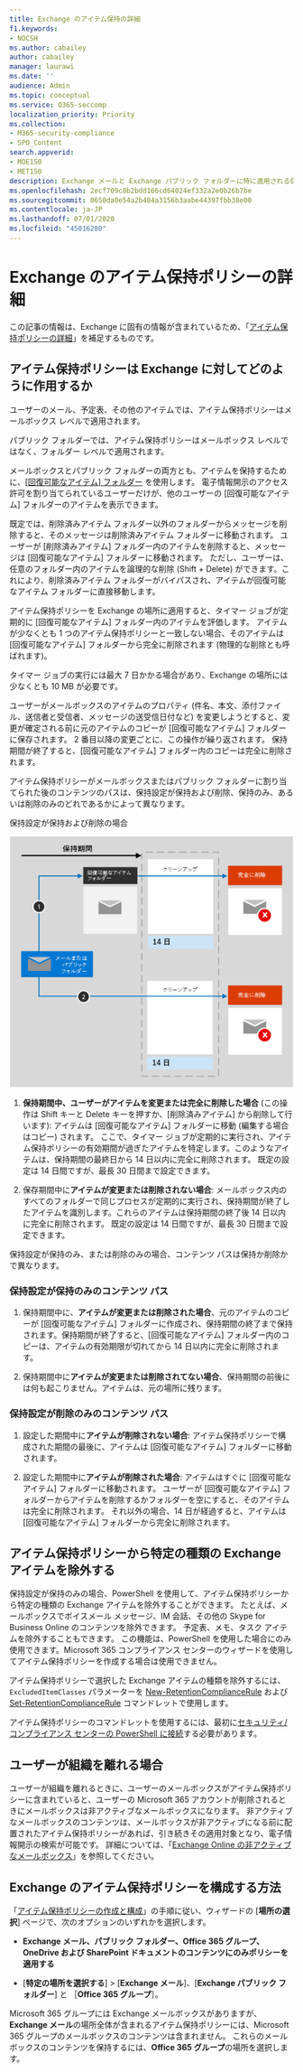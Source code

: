 ```yaml
---
title: Exchange のアイテム保持の詳細
f1.keywords:
- NOCSH
ms.author: cabailey
author: cabailey
manager: laurawi
ms.date: ''
audience: Admin
ms.topic: conceptual
ms.service: O365-seccomp
localization_priority: Priority
ms.collection:
- M365-security-compliance
- SPO_Content
search.appverid:
- MOE150
- MET150
description: Exchange メールと Exchange パブリック フォルダーに特に適用される保持動作について説明します。
ms.openlocfilehash: 2ecf709c8b2bdd166cd64024ef332a2e0b26b7be
ms.sourcegitcommit: 0650da0e54a2b484a3156b3aabe44397fbb38e00
ms.contentlocale: ja-JP
ms.lasthandoff: 07/01/2020
ms.locfileid: "45016280"
---
```

# <a name="learn-about-retention-policies-for-exchange"></a>Exchange のアイテム保持ポリシーの詳細

この記事の情報は、Exchange に固有の情報が含まれているため、「[アイテム保持ポリシーの詳細](retention-policies.md)」を補足するものです。

## <a name="how-a-retention-policy-works-with-exchange-locations"></a>アイテム保持ポリシーは Exchange に対してどのように作用するか

ユーザーのメール、予定表、その他のアイテムでは、アイテム保持ポリシーはメールボックス レベルで適用されます。

パブリック フォルダーでは、アイテム保持ポリシーはメールボックス レベルではなく、フォルダー レベルで適用されます。 

メールボックスとパブリック フォルダーの両方とも、アイテムを保持するために、[[回復可能なアイテム] フォルダー](https://docs.microsoft.com/exchange/security-and-compliance/recoverable-items-folder/recoverable-items-folder) を使用します。 電子情報開示のアクセス許可を割り当てられているユーザーだけが、他のユーザーの [回復可能なアイテム] フォルダーのアイテムを表示できます。
  
既定では、削除済みアイテム フォルダー以外のフォルダーからメッセージを削除すると、そのメッセージは削除済みアイテム フォルダーに移動されます。 ユーザーが [削除済みアイテム] フォルダー内のアイテムを削除すると、メッセージは [回復可能なアイテム] フォルダーに移動されます。 ただし、ユーザーは、任意のフォルダー内のアイテムを論理的な削除 (Shift + Delete) ができます。これにより、削除済みアイテム フォルダーがバイパスされ、アイテムが回復可能なアイテム フォルダーに直接移動します。
  
アイテム保持ポリシーを Exchange の場所に適用すると、タイマー ジョブが定期的に [回復可能なアイテム] フォルダー内のアイテムを評価します。 アイテムが少なくとも 1 つのアイテム保持ポリシーと一致しない場合、そのアイテムは [回復可能なアイテム] フォルダーから完全に削除されます (物理的な削除とも呼ばれます)。

タイマー ジョブの実行には最大 7 日かかる場合があり、Exchange の場所には少なくとも 10 MB が必要です。
  
ユーザーがメールボックスのアイテムのプロパティ (件名、本文、添付ファイル、送信者と受信者、メッセージの送受信日付など) を変更しようとすると、変更が確定される前に元のアイテムのコピーが [回復可能なアイテム] フォルダーに保存されます。 2 番目以降の変更ごとに、この操作が繰り返されます。 保持期間が終了すると、[回復可能なアイテム] フォルダー内のコピーは完全に削除されます。

アイテム保持ポリシーがメールボックスまたはパブリック フォルダーに割り当てられた後のコンテンツのパスは、保持設定が保持および削除、保持のみ、あるいは削除のみのどれであるかによって異なります。

保持設定が保持および削除の場合

![メールおよびパブリック フォルダーの保持フローの図](../media/88f174cc-bbf4-4305-93d7-0515f496c8f9.png)

1. **保持期間中、ユーザーがアイテムを変更または完全に削除した場合** (この操作は Shift キーと Delete キーを押すか、[削除済みアイテム] から削除して行います): アイテムは [回復可能なアイテム] フォルダーに移動 (編集する場合はコピー) されます。 ここで、タイマー ジョブが定期的に実行され、アイテム保持ポリシーの有効期間が過ぎたアイテムを特定します。このようなアイテムは、保持期間の最終日から 14 日以内に完全に削除されます。 既定の設定は 14 日間ですが、最長 30 日間まで設定できます。
    
2. 保存期間中に**アイテムが変更または削除されない場合**: メールボックス内のすべてのフォルダーで同じプロセスが定期的に実行され、保持期間が終了したアイテムを識別します。これらのアイテムは保持期間の終了後 14 日以内に完全に削除されます。 既定の設定は 14 日間ですが、最長 30 日間まで設定できます。 

保持設定が保持のみ、または削除のみの場合、コンテンツ パスは保持か削除かで異なります。

### <a name="content-paths-for-retain-only-retention-settings"></a>保持設定が保持のみのコンテンツ パス

1. 保持期間中に、**アイテムが変更または削除された場合**、元のアイテムのコピーが [回復可能なアイテム] フォルダーに作成され、保持期間の終了まで保持されます。保持期間が終了すると、[回復可能なアイテム] フォルダー内のコピーは、アイテムの有効期限が切れてから 14 日以内に完全に削除されます。 

2. 保持期間中に**アイテムが変更または削除されてない場合**、保持期間の前後には何も起こりません。アイテムは、元の場所に残ります。

### <a name="content-paths-for-delete-only-retention-settings"></a>保持設定が削除のみのコンテンツ パス

1. 設定した期間中に**アイテムが削除されない場合**: アイテム保持ポリシーで構成された期間の最後に、アイテムは [回復可能なアイテム] フォルダーに移動されます。 

2. 設定した期間中に**アイテムが削除された場合**: アイテムはすぐに [回復可能なアイテム] フォルダーに移動されます。 ユーザーが [回復可能なアイテム] フォルダーからアイテムを削除するかフォルダーを空にすると、そのアイテムは完全に削除されます。 それ以外の場合、14 日が経過すると、アイテムは [回復可能なアイテム] フォルダーから完全に削除されます。 

## <a name="excluding-specific-types-of-exchange-items-from-a-retention-policy"></a>アイテム保持ポリシーから特定の種類の Exchange アイテムを除外する

保持設定が保持のみの場合、PowerShell を使用して、アイテム保持ポリシーから特定の種類の Exchange アイテムを除外することができます。 たとえば、メールボックスでボイスメール メッセージ、IM 会話、その他の Skype for Business Online のコンテンツを除外できます。 予定表、メモ、タスク アイテムを除外することもできます。 この機能は、PowerShell を使用した場合にのみ使用できます。Microsoft 365 コンプライアンス センターのウィザードを使用してアイテム保持ポリシーを作成する場合は使用できません。
  
アイテム保持ポリシーで選択した Exchange アイテムの種類を除外するには、`ExcludedItemClasses` パラメーターを [New-RetentionComplianceRule](https://docs.microsoft.com/powershell/module/exchange/new-retentioncompliancerule) および [Set-RetentionComplianceRule](https://docs.microsoft.com/powershell/module/exchange/set-retentioncompliancerule) コマンドレットで使用します。

アイテム保持ポリシーのコマンドレットを使用するには、最初に[セキュリティ/コンプライアンス センターの PowerShell に接続](https://docs.microsoft.com/powershell/exchange/connect-to-scc-powershell?view=exchange-ps)する必要があります。

## <a name="when-a-user-leaves-the-organization"></a>ユーザーが組織を離れる場合 

ユーザーが組織を離れるときに、ユーザーのメールボックスがアイテム保持ポリシーに含まれていると、ユーザーの Microsoft 365 アカウントが削除されるときにメールボックスは非アクティブなメールボックスになります。 非アクティブなメールボックスのコンテンツは、メールボックスが非アクティブになる前に配置されたアイテム保持ポリシーがあれば、引き続きその適用対象となり、電子情報開示の検索が可能です。 詳細については、「[Exchange Online の非アクティブなメールボックス](inactive-mailboxes-in-office-365.md)」を参照してください。 

## <a name="how-to-configure-a-retention-policy-for-exchange"></a>Exchange のアイテム保持ポリシーを構成する方法

「[アイテム保持ポリシーの作成と構成](create-retention-policies.md)」の手順に従い、ウィザードの [**場所の選択**] ページで、次のオプションのいずれかを選択します。

- **Exchange メール、パブリック フォルダー、Office 365 グループ、OneDrive および SharePoint ドキュメントのコンテンツにのみポリシーを適用する**

- [**特定の場所を選択する**] > [**Exchange メール**]、[**Exchange パブリック フォルダー**] と ［**Office 365 グループ**］。

Microsoft 365 グループには Exchange メールボックスがありますが、**Exchange メール**の場所全体が含まれるアイテム保持ポリシーには、Microsoft 365 グループのメールボックスのコンテンツは含まれません。 これらのメールボックスのコンテンツを保持するには、**Office 365 グループ**の場所を選択します。
